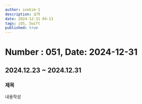 ```yaml
---
author: sookim-1
description: 요약
date: 2024-12-31 04:13
tags: iOS, Swift
published: true
---
```

# Number : 051, Date: 2024-12-31
## 2024.12.23 ~ 2024.12.31
### 제목
내용작성
